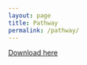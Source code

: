 ```yaml
---
layout: page
title: Pathway
permalink: /pathway/
---
```



[Download  here][1]

[1]:https://github.com/bigjobbyx/bigjobbyx.github.io/blob/gh-pages/download/path.docx?raw=true

 



